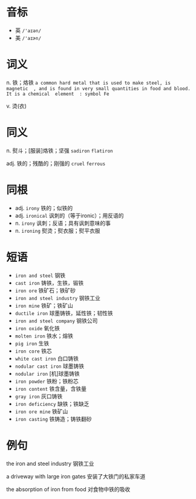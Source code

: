 # 音标

- 英 `/'aɪən/`
- 美 `/'aɪɚn/`

# 词义

n. 铁；烙铁
`a common hard metal that is used to make steel, is  magnetic  , and is found in very small quantities in food and blood. It is a chemical  element  : symbol Fe`

v. 烫(衣)


# 同义

n. 熨斗；[服装]烙铁；坚强
`sadiron` `flatiron`

adj. 铁的；残酷的；刚强的
`cruel` `ferrous`

# 同根

- adj. `irony` 铁的；似铁的
- adj. `ironical` 讽刺的（等于ironic）；用反语的
- n. `irony` 讽刺；反语；具有讽刺意味的事
- n. `ironing` 熨烫；熨衣服；熨平衣服

# 短语

- `iron and steel` 钢铁
- `cast iron` 铸铁，生铁，锻铁
- `iron ore` 铁矿石；铁矿砂
- `iron and steel industry` 钢铁工业
- `iron mine` 铁矿；铁矿山
- `ductile iron` 球墨铸铁，延性铁；韧性铁
- `iron and steel company` 钢铁公司
- `iron oxide` 氧化铁
- `molten iron` 铁水；熔铁
- `pig iron` 生铁
- `iron core` 铁芯
- `white cast iron` 白口铸铁
- `nodular cast iron` 球墨铸铁
- `nodular iron` [机]球墨铸铁
- `iron powder` 铁粉；铁粉芯
- `iron content` 铁含量，含铁量
- `gray iron` 灰口铸铁
- `iron deficiency` 缺铁；铁缺乏
- `iron ore mine` 铁矿山
- `iron casting` 铁铸造；铸铁翻砂

# 例句

the iron and steel industry
钢铁工业

a driveway with large iron gates
安装了大铁门的私家车道

the absorption of iron from food
对食物中铁的吸收


